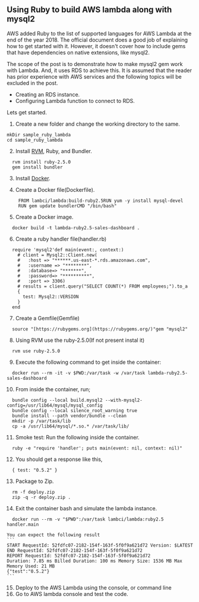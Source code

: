
## Using Ruby to build AWS lambda along with mysql2

AWS added Ruby to the list of supported languages for AWS Lambda at the end of the year 2018. The official document does a good job of explaining how to get started with it. However, it doesn't cover how to include gems that have dependencies on native extensions, like mysql2.

The scope of the post is to demonstrate how to make mysql2 gem work with Lambda. And, it uses RDS to achieve this. It is assumed that the reader has prior experience with AWS services and the following topics will be excluded in the post.
* Creating an RDS instance.
* Configuring Lambda function to connect to RDS.

Lets get started.

1. Create a new folder and change the working directory to the same.
  ```
  mkDir sample_ruby_lambda
  cd sample_ruby_lambda
  ```
2. Install  [RVM](http://install/), Ruby, and Bundler.
  ```
    rvm install ruby-2.5.0
    gem install bundler
  ```

3. Install  [Docker](https://docs.docker.com/docker-for-mac/install/).

4. Create a Docker file(Dockerfile).
   ```
    FROM lambci/lambda:build-ruby2.5RUN yum -y install mysql-devel
    RUN gem update bundlerCMD "/bin/bash"
   ```
5. Create a Docker image.
  ```
    docker build -t lambda-ruby2.5-sales-dashboard .
  ```
6. Create a ruby handler file(handler.rb)
  ```
    require 'mysql2'def main(event:, context:)
      # client = Mysql2::Client.new(
      #   :host => "******.us-east-*.rds.amazonaws.com",
      #   :username => "********",
      #   :database=> "*******",
      #   :password=> "**********",
      #   :port => 3306)
      # results = client.query("SELECT COUNT(*) FROM employees;").to_a
      {
        test: Mysql2::VERSION
      }
    end
  ```
7. Create a Gemfile(Gemfile)
  ```
    source "[https://rubygems.org](https://rubygems.org/)"gem "mysql2"
  ```
8. Using RVM use the ruby-2.5.0(If not present instal it)
  ```
    rvm use ruby-2.5.0
  ```
9. Execute the following command to get inside the container:
  ```
    docker run --rm -it -v $PWD:/var/task -w /var/task lambda-ruby2.5-sales-dashboard
  ```
10. From inside the container, run;
  ```
    bundle config --local build.mysql2 --with-mysql2-config=/usr/lib64/mysql/mysql_config
    bundle config --local silence_root_warning true
    bundle install --path vendor/bundle --clean
    mkdir -p /var/task/lib
    cp -a /usr/lib64/mysql/*.so.* /var/task/lib/
  ```
11. Smoke test: Run the following inside the container.
  ```
    ruby -e "require 'handler'; puts main(event: nil, context: nil)"
  ```
12. You should get a response like this,
  ```
    { test: "0.5.2" }
  ```
13. Package to Zip.
  ```
    rm -f deploy.zip
    zip -q -r deploy.zip .
  ```
14. Exit the container bash and simulate the lambda instance.
  ```
    docker run --rm -v "$PWD":/var/task lambci/lambda:ruby2.5 handler.main
  ```
    You can expect the following result
    ```
    START RequestId: 52fdfc07-2182-154f-163f-5f0f9a621d72 Version: $LATEST
    END RequestId: 52fdfc07-2182-154f-163f-5f0f9a621d72
    REPORT RequestId: 52fdfc07-2182-154f-163f-5f0f9a621d72
    Duration: 7.85 ms Billed Duration: 100 ms Memory Size: 1536 MB Max Memory Used: 21 MB
    {"test":"0.5.2"}
    ```

15. Deploy to the AWS Lambda using the console, or command line
16. Go to AWS lambda console and test the code.